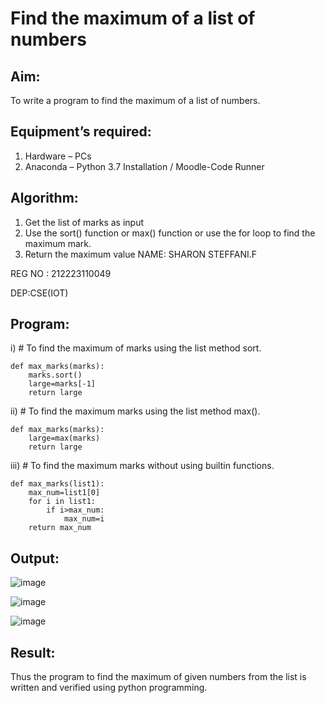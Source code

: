 # Find the maximum of a list of numbers
## Aim:
To write a program to find the maximum of a list of numbers.
## Equipment’s required:
1.	Hardware – PCs
2.	Anaconda – Python 3.7 Installation / Moodle-Code Runner
## Algorithm:
1.	Get the list of marks as input
2.	Use the sort() function or max() function or use the for loop to find the maximum mark.
3.	Return the maximum value
NAME: SHARON STEFFANI.F

REG NO : 212223110049

DEP:CSE(IOT)

## Program:

i)	# To find the maximum of marks using the list method sort.
```
def max_marks(marks):
    marks.sort()
    large=marks[-1]
    return large
```

ii)	# To find the maximum marks using the list method max().
```
def max_marks(marks):
    large=max(marks)
    return large
```

iii) # To find the maximum marks without using builtin functions.
```
def max_marks(list1):
    max_num=list1[0]
    for i in list1:
        if i>max_num:
            max_num=i
    return max_num
```

## Output:

![image](https://github.com/Sharonsteffani2005/FindMaximum/assets/144979934/428b8da1-e578-4eaa-8bea-a9a1f2742341)

![image](https://github.com/Sharonsteffani2005/FindMaximum/assets/144979934/b0987ab7-4a8c-44a8-ad7f-7750cecc6f58)

![image](https://github.com/Sharonsteffani2005/FindMaximum/assets/144979934/6b8a230d-2466-4c0d-b84d-9f9ef5707768)


## Result:
Thus the program to find the maximum of given numbers from the list is written and verified using python programming.
